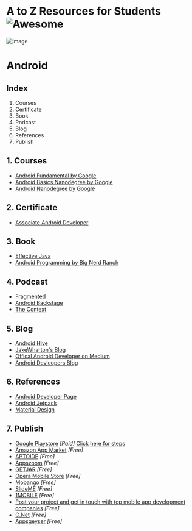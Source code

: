 # A to Z Resources for Students ![Awesome](https://cdn.rawgit.com/sindresorhus/awesome/d7305f38d29fed78fa85652e3a63e154dd8e8829/media/badge.svg)
![image](https://user-images.githubusercontent.com/26017359/46634288-fd849b00-cb6d-11e8-8fec-be9e3b0aa120.jpeg)

# Android

## Index
1. Courses
2. Certificate
3. Book
4. Podcast
5. Blog
6. References
7. Publish

## 1. Courses

+ [Android Fundamental by Google](https://www.udacity.com/course/new-android-fundamentals--ud851) 
+ [Android Basics Nanodegree by Google](https://www.udacity.com/course/android-basics-nanodegree-by-google--nd803)
+ [Android Nanodegree by Google](https://www.udacity.com/course/android-developer-nanodegree-by-google--nd801)

## 2. Certificate

+ [Associate Android Developer](https://developers.google.com/training/certification/associate-android-developer/)


## 3. Book

+ [Effective Java](https://www.oreilly.com/library/view/effective-java-3rd/9780134686097/)
+ [Android Programming by Big Nerd Ranch](https://www.bignerdranch.com/books/android-programming/)

## 4. Podcast

+ [Fragmented](https://fragmentedpodcast.com/)
+ [Android Backstage](http://androidbackstage.blogspot.com/)
+ [The Context](https://github.com/artem-zinnatullin/TheContext-Podcast)


## 5. Blog

+ [Android Hive](https://www.androidhive.info/)
+ [JakeWharton's Blog](https://jakewharton.com/blog/)
+ [Offical Android Developer on Medium](https://medium.com/androiddevelopers)
+ [Android Devleopers Blog](https://android-developers.googleblog.com/)

## 6. References

+ [Android Developer Page](https://developer.android.com/)
+ [Android Jetpack](https://developer.android.com/jetpack/)
+ [Material Design](https://material.io/)

## 7. Publish
+ [Google Playstore](https://play.google.com/apps/publish/)  *[Paid]*  [Click here for steps](res/Publish.md)
+ [Amazon App Market](https://www.amazon.com/b?node=2350149011) *[Free]*
+ [APTOIDE](https://www.aptoide.com/page/publishers) *[Free]*
+ [Appszoom](http://www.appszoom.com/developers) *[Free]*
+ [GETJAR](http://developer.getjar.mobi/) *[Free]*
+ [Opera Mobile Store](https://publishers.apps.opera.com/) *[Free]*
+ [ Mobango](http://developer.mobango.com/view/homedeveloper.php?developerHeader=1) *[Free]*
+ [SlideME](http://slideme.org/developers) *[Free]*
+ [1MOBILE](http://slideme.org/developers) *[Free]*
+ [Post your project and get in touch with top mobile app development companies](https://www.appfutura.com/app-projects) *[Free]*
+ [C.Net](https://www.amazon.com/b?node=2350149011) *[Free]*
+ [Appsgeyser](https://www.appsgeyser.com/create/start) *[Free]*



